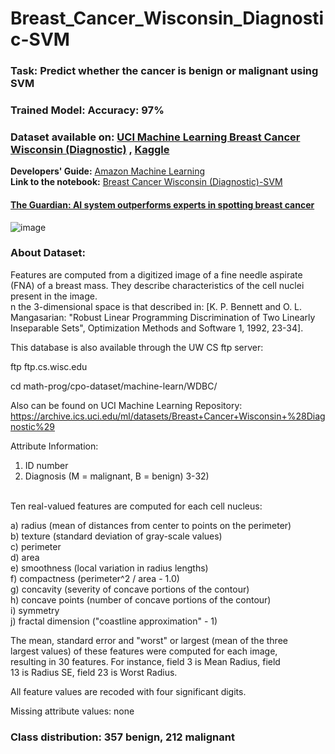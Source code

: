 # Breast_Cancer_Wisconsin_Diagnostic-SVM

### **Task:** Predict whether the cancer is benign or malignant using SVM

### **Trained Model:** Accuracy: 97%
### **Dataset available on:** [UCI Machine Learning Breast Cancer Wisconsin (Diagnostic)](http://archive.ics.uci.edu/dataset/17/breast+cancer+wisconsin+diagnostic) , [Kaggle](https://www.kaggle.com/datasets/uciml/breast-cancer-wisconsin-data)

**Developers' Guide:** [Amazon Machine Learning](https://docs.aws.amazon.com/pdfs/machine-learning/latest/dg/machinelearning-dg.pdf#cross-validation)                                             
**Link to the notebook:** [Breast Cancer Wisconsin (Diagnostic)-SVM](https://github.com/Kmohamedalie/Detectecting_Heart_Disease-SVM/blob/master/Notebook/Heart_Disease_SVM.ipynb)
#### **[The Guardian: AI system outperforms experts in spotting breast cancer](https://www.theguardian.com/society/2020/jan/01/ai-system-outperforms-experts-in-spotting-breast-cancer)**
![image](https://github.com/Kmohamedalie/Breast_Cancer_Wisconsin_Diagnostic-SVM/assets/63104472/e231dabe-a120-4d51-ba84-137f3741396d)

### **About Dataset:** <br>
Features are computed from a digitized image of a fine needle aspirate (FNA) of a breast mass. They describe characteristics of the cell nuclei present in the image. <br>
n the 3-dimensional space is that described in: [K. P. Bennett and O. L. Mangasarian: "Robust Linear Programming Discrimination of Two Linearly Inseparable Sets", Optimization Methods and Software 1, 1992, 23-34]. <br>

This database is also available through the UW CS ftp server:  <br> 

ftp ftp.cs.wisc.edu    <br>

cd math-prog/cpo-dataset/machine-learn/WDBC/   <br>

Also can be found on UCI Machine Learning Repository: https://archive.ics.uci.edu/ml/datasets/Breast+Cancer+Wisconsin+%28Diagnostic%29 <br>

Attribute Information:

1) ID number <br>
2) Diagnosis (M = malignant, B = benign)
3-32)

<br>
Ten real-valued features are computed for each cell nucleus:  <br>

a) radius (mean of distances from center to points on the perimeter)  <br>
b) texture (standard deviation of gray-scale values)   <br>
c) perimeter    <br>
d) area     <br>
e) smoothness (local variation in radius lengths)    <br>
f) compactness (perimeter^2 / area - 1.0)         <br>
g) concavity (severity of concave portions of the contour)    <br>
h) concave points (number of concave portions of the contour)     <br>
i) symmetry      <br>
j) fractal dimension ("coastline approximation" - 1)      <br>

The mean, standard error and "worst" or largest (mean of the three     <br>
largest values) of these features were computed for each image,        <br>
resulting in 30 features. For instance, field 3 is Mean Radius, field       <br>
13 is Radius SE, field 23 is Worst Radius.                                 <br>
    
All feature values are recoded with four significant digits.                 <br>

Missing attribute values: none                                                  <br>

### Class distribution: 357 benign, 212 malignant
